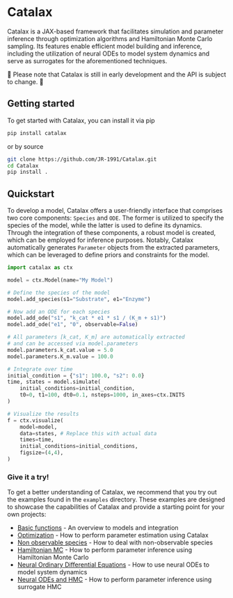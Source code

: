 # Catalax

Catalax is a JAX-based framework that facilitates simulation and parameter inference through optimization algorithms and Hamiltonian Monte Carlo sampling. Its features enable efficient model building and inference, including the utilization of neural ODEs to model system dynamics and serve as surrogates for the aforementioned techniques.

🚧 Please note that Catalax is still in early development and the API is subject to change. 🚧

## Getting started

To get started with Catalax, you can install it via pip

```bash
pip install catalax
```
or by source

```bash
git clone https://github.com/JR-1991/Catalax.git
cd Catalax
pip install .
```

## Quickstart

To develop a model, Catalax offers a user-friendly interface that comprises two core components: `Species` and `ODE`. The former is utilized to specify the species of the model, while the latter is used to define its dynamics. Through the integration of these components, a robust model is created, which can be employed for inference purposes. Notably, Catalax automatically generates `Parameter` objects from the extracted parameters, which can be leveraged to define priors and constraints for the model.

```python
import catalax as ctx

model = ctx.Model(name="My Model")

# Define the species of the model
model.add_species(s1="Substrate", e1="Enzyme")

# Now add an ODE for each species
model.add_ode("s1", "k_cat * e1 * s1 / (K_m + s1)")
model.add_ode("e1", "0", observable=False)

# All parameters [k_cat, K_m] are automatically extracted
# and can be accessed via model.parameters
model.parameters.k_cat.value = 5.0
model.parameters.K_m.value = 100.0

# Integrate over time
initial_condition = {"s1": 100.0, "s2": 0.0}
time, states = model.simulate(
    initial_conditions=initial_condition,
    t0=0, t1=100, dt0=0.1, nsteps=1000, in_axes=ctx.INITS
)

# Visualize the results
f = ctx.visualize(
    model=model,
    data=states, # Replace this with actual data
    times=time,
    initial_conditions=initial_conditions,
    figsize=(4,4),
)

```

### Give it a try!

To get a better understanding of Catalax, we recommend that you try out the examples found in the `examples` directory. These examples are designed to showcase the capabilities of Catalax and provide a starting point for your own projects:

* [Basic functions](/examples/Basics.ipynb) - An overview to models and integration
* [Optimization](/examples/Optimization.ipynb) - How to perform parameter estimation using Catalax
* [Non observable species](/examples/NonObservableSpecies.ipynb) - How to deal with non-observable species
* [Hamiltonian MC](/examples/HMC.ipynb) - How to perform parameter inference using Hamiltonian Monte Carlo
* [Neural Ordinary Differential Equations](/examples/NeuralODE.ipynb) - How to use neural ODEs to model system dynamics
* [Neural ODEs and HMC](/examples/SurrogateHMC.ipynb) - How to perform parameter inference using surrogate HMC
